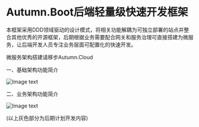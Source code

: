 # Autumn.Boot后端轻量级快速开发框架
本框架采用DDD领域驱动的设计模式，将相关功能解耦为可独立部署的站点并整合其他优秀的开源框架，后期根据业务需要配合网关和服务治理可直接搭建为微服务，让后端开发人员专注业务层面可配置化的快速开发。

微服务架构搭建请移步Autumn.Cloud

一、基础架构功能简介

![Image text](https://github.com/rockmyid/autumn.api/blob/master/Autumn.Api/wwwroot/img/Autumn1.jpg)

二、业务架构功能简介

![Image text](https://github.com/rockmyid/autumn.api/blob/master/Autumn.Api/wwwroot/img/Autumn2.jpg)

(以上灰色部分为后期计划开发内容)
